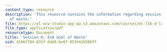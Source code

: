 ```yaml
---
content_type: resource
description: 'This resource contains the information regarding session 6: End goal
  of waste.'
file: https://ol-ocw-studio-app-qa.s3.amazonaws.com/courses/ec-716-d-lab-waste-fall-2015/4106f784831fddd9be6f053441b50bff_MITEC_716F15_Session6.pdf
file_type: application/pdf
resourcetype: Document
title: 'Session 6: End Goal of Waste'
uid: 4106f784-831f-ddd9-be6f-053441b50bff
---
```

